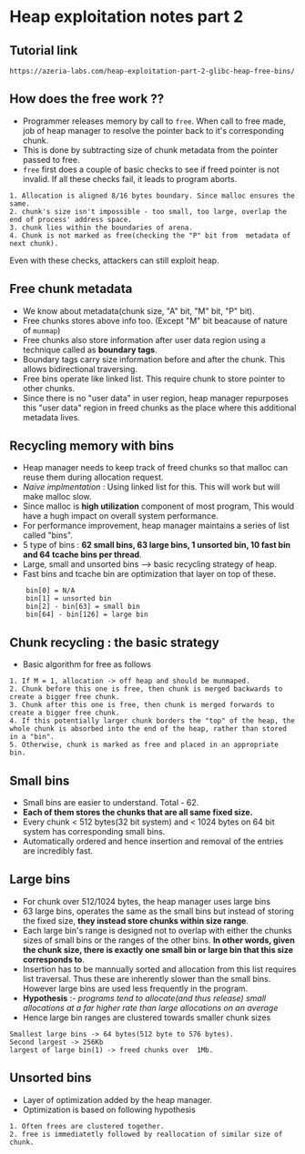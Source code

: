 # Heap exploitation notes part 2

## Tutorial link
```
https://azeria-labs.com/heap-exploitation-part-2-glibc-heap-free-bins/
```

## How does the free work ??
- Programmer releases memory by call to `free`. When call to free made, job of heap manager to resolve the pointer back to it's corresponding chunk.
- This is done by subtracting size of chunk metadata from the pointer passed to free.
- `free` first does a couple of basic checks to see if freed pointer is not invalid. If all these checks fail, it leads to program aborts.
```
1. Allocation is aligned 8/16 bytes boundary. Since malloc ensures the same.
2. chunk's size isn't impossible - too small, too large, overlap the end of process' address space.
3. chunk lies within the boundaries of arena.
4. Chunk is not marked as free(checking the "P" bit from  metadata of next chunk).
```
Even with these checks, attackers can still exploit heap.

## Free chunk metadata

- We know about metadata(chunk size, "A" bit, "M" bit, "P" bit).
- Free chunks stores above info too. (Except "M" bit beacause of nature of `munmap`)
- Free chunks also store information after user data region using a technique called as **boundary tags**. 
- Boundary tags carry size information  before and after the chunk. This allows bidirectional traversing.
- Free bins operate like linked list. This require chunk to store pointer to other chunks.
- Since there is no "user data" in user region, heap manager repurposes this "user data" region in freed chunks as the place where this additional metadata lives.

## Recycling memory with bins
- Heap manager needs to keep track of freed chunks so that malloc can reuse them during allocation request.
- *Naive implmentation* : Using linked list for this. This will work but will make malloc slow.
- Since malloc is **high utilization** component of most program, This would have a hugh impact on overall system performance.
- For performance improvement, heap manager maintains a series of list called "bins".
- 5 type of bins : **62 small bins, 63 large bins, 1 unsorted bin, 10 fast bin and 64 tcache bins per thread**.
- Large, small and unsorted bins --> basic recycling strategy of heap.
- Fast bins and  tcache bin are optimization that layer on top of these.

```
    bin[0] = N/A
    bin[1] = unsorted bin
    bin[2] - bin[63] = small bin
    bin[64] - bin[126] = large bin
```
## Chunk recycling : the basic strategy
- Basic algorithm for free as follows
```
1. If M = 1, allocation -> off heap and should be munmaped.
2. Chunk before this one is free, then chunk is merged backwards to create a bigger free chunk.
3. Chunk after this one is free, then chunk is merged forwards to create a bigger free chunk.
4. If this potentially larger chunk borders the "top" of the heap, the whole chunk is absorbed into the end of the heap, rather than stored in a "bin".
5. Otherwise, chunk is marked as free and placed in an appropriate bin.
```

## Small bins
- Small bins are easier to understand. Total - 62.
- **Each of them stores the chunks that are all same fixed size.**
- Every chunk < 512 bytes(32 bit system) and < 1024 bytes on 64 bit system has corresponding small bins.
- Automatically ordered and hence insertion and removal of the entries are incredibly fast.

## Large bins
- For chunk over 512/1024 bytes, the heap manager uses large bins
- 63 large bins, operates the same as the small bins but instead of storing the fixed size,  **they instead store chunks within size range**.
- Each large bin's range is designed not to overlap with either the chunks sizes of small bins or the ranges of the other bins. **In other words, given the chunk size, there is exactly one small bin or large bin that this size corresponds to**.
- Insertion has to be mannually sorted and allocation from this list requires list traversal. Thus these are inherently slower than the small bins. However
large bins are used less frequently in the program.
- **Hypothesis** :- *programs tend to allocate(and thus release) small allocations at a far higher rate than large allocations on an average*
- Hence large bin ranges are clustered towards smaller chunk sizes
```
Smallest large bins -> 64 bytes(512 byte to 576 bytes).
Second largest -> 256Kb
largest of large bin(1) -> freed chunks over  1Mb.
``` 

## Unsorted bins
- Layer of optimization added by the heap manager.
- Optimization is based on following hypothesis
```
1. Often frees are clustered together.
2. free is immediatetly followed by reallocation of similar size of chunk.
```

